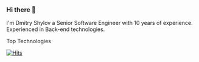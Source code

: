 ### Hi there 👋

I'm Dmitry Shylov a Senior Software Engineer with 10 years of experience. Experienced in Back-end technologies. 

Top Technologies



[![Hits](https://u8views.com/api/v1/github/profiles/14219664/views/day-week-month-total-count.svg)](https://u8views.com/github/dmitry-shylov)
